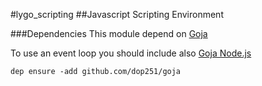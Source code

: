 #lygo_scripting
##Javascript Scripting Environment

###Dependencies
This module depend on [Goja](https://github.com/dop251/goja) 

To use an event loop you should include also [Goja Node.js](https://github.com/dop251/goja_nodejs)

`dep ensure -add github.com/dop251/goja`
